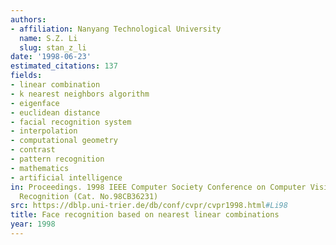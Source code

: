 ```yaml
---
authors:
- affiliation: Nanyang Technological University
  name: S.Z. Li
  slug: stan_z_li
date: '1998-06-23'
estimated_citations: 137
fields:
- linear combination
- k nearest neighbors algorithm
- eigenface
- euclidean distance
- facial recognition system
- interpolation
- computational geometry
- contrast
- pattern recognition
- mathematics
- artificial intelligence
in: Proceedings. 1998 IEEE Computer Society Conference on Computer Vision and Pattern
  Recognition (Cat. No.98CB36231)
src: https://dblp.uni-trier.de/db/conf/cvpr/cvpr1998.html#Li98
title: Face recognition based on nearest linear combinations
year: 1998
---
```

